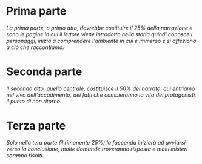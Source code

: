 # Prima parte
_La prima parte, o primo atto, dovrebbe costituire il 25% della narrazione e sono le pagine in cui il lettore viene introdotto nella storia quindi conosce i personaggi, inizia a comprendere l’ambiente in cui è immerso e si affeziona a ciò che raccontiamo._

# Seconda parte
_Il secondo atto, quello centrale, costituisce il 50% del narrato: qui entriamo nel vivo dell’accadimento, dei fatti che cambieranno la vita dei protagonisti, il punto di non ritorno._

# Terza parte
_Solo nella tera parte (il rimanente 25%) la faccenda inizierà ad avviarsi verso la conclusione, molte domande troveranno risposta e molti misteri saranno risolti._
